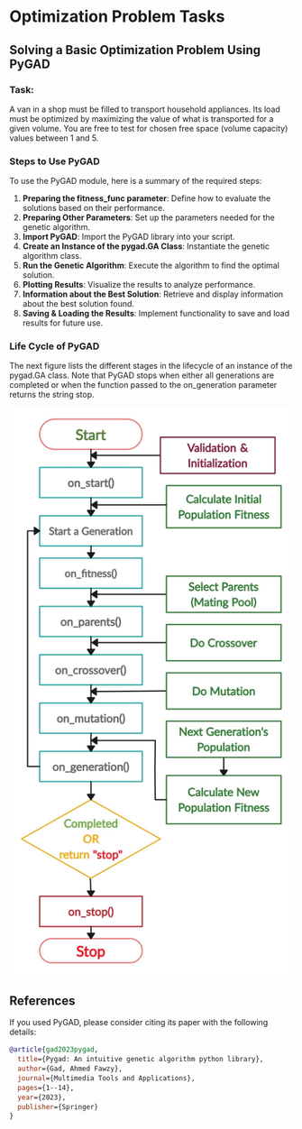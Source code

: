 # Optimization Problem Tasks

## Solving a Basic Optimization Problem Using PyGAD

### Task:

A van in a shop must be filled to transport household appliances. Its load must be optimized by maximizing the value of what is transported for a given volume. You are free to test for chosen free space (volume capacity) values between 1 and 5.

### Steps to Use PyGAD

To use the PyGAD module, here is a summary of the required steps:

1. **Preparing the fitness_func parameter**: Define how to evaluate the solutions based on their performance.
2. **Preparing Other Parameters**: Set up the parameters needed for the genetic algorithm.
3. **Import PyGAD**: Import the PyGAD library into your script.
4. **Create an Instance of the pygad.GA Class**: Instantiate the genetic algorithm class.
5. **Run the Genetic Algorithm**: Execute the algorithm to find the optimal solution.
6. **Plotting Results**: Visualize the results to analyze performance.
7. **Information about the Best Solution**: Retrieve and display information about the best solution found.
8. **Saving & Loading the Results**: Implement functionality to save and load results for future use.

### Life Cycle of PyGAD

The next figure lists the different stages in the lifecycle of an instance of the pygad.GA class. Note that PyGAD stops when either all generations are completed or when the function passed to the on_generation parameter returns the string stop.

![Life Cycle of PyGAD](life_cycle.jpg)

## References

If you used PyGAD, please consider citing its paper with the following details:

```bibtex
@article{gad2023pygad,
  title={Pygad: An intuitive genetic algorithm python library},
  author={Gad, Ahmed Fawzy},
  journal={Multimedia Tools and Applications},
  pages={1--14},
  year={2023},
  publisher={Springer}
}
